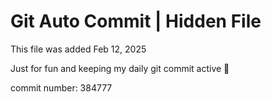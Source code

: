 # Git Auto Commit | Hidden File

This file was added Feb 12, 2025

Just for fun and keeping my daily git commit active 🤪

commit number: 384777
